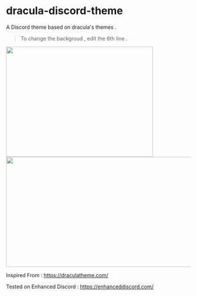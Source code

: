 # dracula-discord-theme
A Discord theme based on dracula's themes .
> To change the backgroud , edit the 6th line .

<img src="https://i.imgur.com/djTsY9K.png" width="400" height="300"/>
<img src="https://i.imgur.com/Ti4Wm1D.png" width="600" height="300"/>

Inspired From : https://draculatheme.com/

Tested on Enhanced Discord : https://enhanceddiscord.com/
